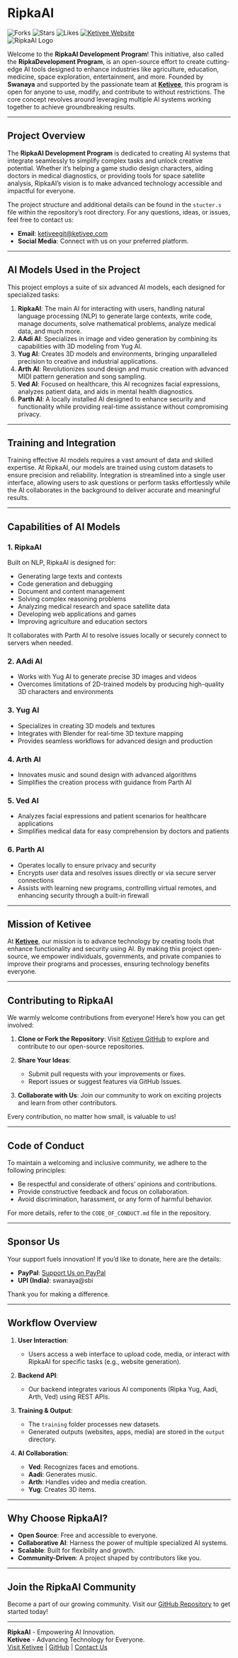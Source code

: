 # RipkaAI

![Forks](https://img.shields.io/badge/Forks-0-blue) ![Stars](https://img.shields.io/badge/Stars-0-yellow) ![Likes](https://img.shields.io/badge/Likes-0-brightgreen) [![Ketivee Website](https://img.shields.io/badge/Ketivee-Website-orange)](https://ketivee.com)  
![RipkaAI Logo](pixel@2x.png) <!-- Replace with your logo or remove if not available -->

Welcome to the **RipkaAI Development Program**! This initiative, also called the **RipkaDevelopment Program**, is an open-source effort to create cutting-edge AI tools designed to enhance industries like agriculture, education, medicine, space exploration, entertainment, and more. Founded by **Swanaya** and supported by the passionate team at **[Ketivee](https://ketivee.com)**, this program is open for anyone to use, modify, and contribute to without restrictions. The core concept revolves around leveraging multiple AI systems working together to achieve groundbreaking results.

---

## Project Overview

The **RipkaAI Development Program** is dedicated to creating AI systems that integrate seamlessly to simplify complex tasks and unlock creative potential. Whether it’s helping a game studio design characters, aiding doctors in medical diagnostics, or providing tools for space satellite analysis, RipkaAI’s vision is to make advanced technology accessible and impactful for everyone.

The project structure and additional details can be found in the `stucter.s` file within the repository’s root directory. For any questions, ideas, or issues, feel free to contact us:

- **Email**: [ketiveegit@ketivee.com](mailto:ketiveegit@ketivee.com)
- **Social Media**: Connect with us on your preferred platform.

---

## AI Models Used in the Project

This project employs a suite of six advanced AI models, each designed for specialized tasks:

1. **RipkaAI**: The main AI for interacting with users, handling natural language processing (NLP) to generate large contexts, write code, manage documents, solve mathematical problems, analyze medical data, and much more.
2. **AAdi AI**: Specializes in image and video generation by combining its capabilities with 3D modeling from Yug AI.
3. **Yug AI**: Creates 3D models and environments, bringing unparalleled precision to creative and industrial applications.
4. **Arth AI**: Revolutionizes sound design and music creation with advanced MIDI pattern generation and song sampling.
5. **Ved AI**: Focused on healthcare, this AI recognizes facial expressions, analyzes patient data, and aids in mental health diagnostics.
6. **Parth AI**: A locally installed AI designed to enhance security and functionality while providing real-time assistance without compromising privacy.

---

## Training and Integration

Training effective AI models requires a vast amount of data and skilled expertise. At RipkaAI, our models are trained using custom datasets to ensure precision and reliability. Integration is streamlined into a single user interface, allowing users to ask questions or perform tasks effortlessly while the AI collaborates in the background to deliver accurate and meaningful results.

---

## Capabilities of AI Models

### 1. RipkaAI

Built on NLP, RipkaAI is designed for:

- Generating large texts and contexts
- Code generation and debugging
- Document and content management
- Solving complex reasoning problems
- Analyzing medical research and space satellite data
- Developing web applications and games
- Improving agriculture and education sectors

It collaborates with Parth AI to resolve issues locally or securely connect to servers when needed.

### 2. AAdi AI

- Works with Yug AI to generate precise 3D images and videos
- Overcomes limitations of 2D-trained models by producing high-quality 3D characters and environments

### 3. Yug AI

- Specializes in creating 3D models and textures
- Integrates with Blender for real-time 3D texture mapping
- Provides seamless workflows for advanced design and production

### 4. Arth AI

- Innovates music and sound design with advanced algorithms
- Simplifies the creation process with guidance from Parth AI

### 5. Ved AI

- Analyzes facial expressions and patient scenarios for healthcare applications
- Simplifies medical data for easy comprehension by doctors and patients

### 6. Parth AI

- Operates locally to ensure privacy and security
- Encrypts user data and resolves issues directly or via secure server connections
- Assists with learning new programs, controlling virtual remotes, and enhancing security through a built-in firewall

---

## Mission of Ketivee

At **[Ketivee](https://ketivee.com)**, our mission is to advance technology by creating tools that enhance functionality and security using AI. By making this project open-source, we empower individuals, governments, and private companies to improve their programs and processes, ensuring technology benefits everyone.

---

## Contributing to RipkaAI

We warmly welcome contributions from everyone! Here’s how you can get involved:

1. **Clone or Fork the Repository**:
   Visit [Ketivee GitHub](https://github.com/ketivee-org) to explore and contribute to our open-source repositories.

2. **Share Your Ideas**:
   - Submit pull requests with your improvements or fixes.
   - Report issues or suggest features via GitHub Issues.

3. **Collaborate with Us**:
   Join our community to work on exciting projects and learn from other contributors.

Every contribution, no matter how small, is valuable to us!

---

## Code of Conduct

To maintain a welcoming and inclusive community, we adhere to the following principles:

- Be respectful and considerate of others’ opinions and contributions.
- Provide constructive feedback and focus on collaboration.
- Avoid discrimination, harassment, or any form of harmful behavior.

For more details, refer to the `CODE_OF_CONDUCT.md` file in the repository.

---

## Sponsor Us

Your support fuels innovation! If you’d like to donate, here are the details:

- **PayPal**: [Support Us on PayPal](#)
- **UPI (India)**: swanaya\@sbi

Thank you for making a difference.

---

## Workflow Overview

1. **User Interaction**:
   - Users access a web interface to upload code, media, or interact with RipkaAI for specific tasks (e.g., website generation).

2. **Backend API**:
   - Our backend integrates various AI components (Ripka Yug, Aadi, Arth, Ved) using REST APIs.

3. **Training & Output**:
   - The `training` folder processes new datasets.
   - Generated outputs (websites, apps, media) are stored in the `output` directory.

4. **AI Collaboration**:
   - **Ved**: Recognizes faces and emotions.
   - **Aadi**: Generates music.
   - **Arth**: Handles video and media creation.
   - **Yug**: Creates 3D items.

---

## Why Choose RipkaAI?

- **Open Source**: Free and accessible to everyone.
- **Collaborative AI**: Harness the power of multiple specialized AI systems.
- **Scalable**: Built for flexibility and growth.
- **Community-Driven**: A project shaped by contributors like you.

---

## Join the RipkaAI Community

Become a part of our growing community. Visit our [GitHub Repository](https://github.com/ketivee-org/RipkaAI) to get started today!

---

**RipkaAI** - Empowering AI Innovation.  
**Ketivee** - Advancing Technology for Everyone.  
[Visit Ketivee](https://ketivee.com) | [GitHub](https://github.com/ketivee-org) | [Contact Us](mailto:ketiveegit@ketivee.com)
